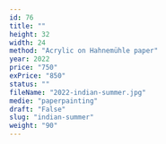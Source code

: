 ```yaml
---
id: 76
title: ""
height: 32
width: 24
method: "Acrylic on Hahnemühle paper"
year: 2022
price: "750"
exPrice: "850"
status: ""
fileName: "2022-indian-summer.jpg"
medie: "paperpainting"
draft: "False"
slug: "indian-summer"
weight: "90"
---
```


